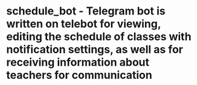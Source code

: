 # schedule_bot - Telegram bot is written on telebot for viewing, editing the schedule of classes with notification settings, as well as for receiving information about teachers for communication
